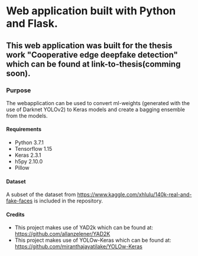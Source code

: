 # Web application built with Python and Flask. 
## This web application was built for the thesis work "Cooperative edge deepfake detection" which can be found at link-to-thesis(comming soon).

### Purpose
The webapplication can be used to convert ml-weights (generated with the use of Darknet YOLOv2) to Keras models and create a bagging ensemble 
from the models.

#### Requirements
* Python 3.7.1
* Tensorflow 1.15
* Keras 2.3.1
* h5py 2.10.0
* Pillow

#### Dataset
A subset of the dataset from https://www.kaggle.com/xhlulu/140k-real-and-fake-faces is included in the repository.

#### Credits
- This project makes use of YAD2k which can be found at: https://github.com/allanzelener/YAD2K
- This project makes use of YOLOw-Keras which can be found at: https://github.com/miranthajayatilake/YOLOw-Keras
